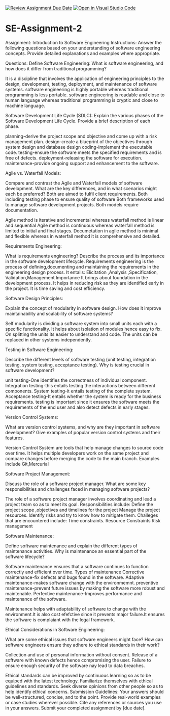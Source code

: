 [![Review Assignment Due Date](https://classroom.github.com/assets/deadline-readme-button-24ddc0f5d75046c5622901739e7c5dd533143b0c8e959d652212380cedb1ea36.svg)](https://classroom.github.com/a/-ucQIGTc)
[![Open in Visual Studio Code](https://classroom.github.com/assets/open-in-vscode-718a45dd9cf7e7f842a935f5ebbe5719a5e09af4491e668f4dbf3b35d5cca122.svg)](https://classroom.github.com/online_ide?assignment_repo_id=15240410&assignment_repo_type=AssignmentRepo)
# SE-Assignment-2
Assignment: Introduction to Software Engineering
Instructions:
Answer the following questions based on your understanding of software engineering concepts. Provide detailed explanations and examples where appropriate.

Questions:
Define Software Engineering:
What is software engineering, and how does it differ from traditional programming?

It is a discipline that involves the application of engineering principles to the design, development, testing, deployment, and maintenance of software systems.
software engineering is highly portable whereas traditional programming is less portable.
software engineering is readable and close to human language whereas traditional programming is cryptic and close to machine language.

Software Development Life Cycle (SDLC):
Explain the various phases of the Software Development Life Cycle. Provide a brief description of each phase.

planning-derive the project scope and objective and come up with a risk management plan.
design-create a blueprint of the objectives through system design and database design
coding-implement the executable code.
testing-ensure the software meets the specified requirements and is free of defects.
deployment-releasing the software for execution.
maintenance-provide ongoing support and enhancement to the software.

Agile vs. Waterfall Models:

Compare and contrast the Agile and Waterfall models of software development. What are the key differences, and in what scenarios might each be preferred?
Both are aimed to fulfil client requirements.
Both including testing phase to ensure quality of software
Both frameworks used to manage software development projects.
Both models require documentation.

Agile method is iterative and incremental whereas waterfall method is linear and sequential
Agile method is continuous whereas waterfall method is limited to initial and final stages.
Documetation in agile method is minimal and flexible whereas in waterfall method it is comprehensive and detailed.

Requirements Engineering:

What is requirements engineering? Describe the process and its importance in the software development lifecycle.
Requirements engineering is the process of defining,documenting and maintaining the requirements in the engineering design process.
It entails: Elicitation ,Analysis ,Specification, Validation,Management
Importance
It brings about foundation in the development process.
It helps in reducing risk as they are identified early in the project.
It is time saving and cost efficiency.

Software Design Principles:

Explain the concept of modularity in software design. How does it improve maintainability and scalability of software systems?

Self modularity is dividing a software system into small units each with a specific functionality.
It helps about isolation of modules hence easy to fix.
On splitting the units its easier to understand and code.
The units can be replaced in other systems independently.

Testing in Software Engineering:

Describe the different levels of software testing (unit testing, integration testing, system testing, acceptance testing). Why is testing crucial in software development?

unit testing-One identifies the correctness of individual component.
Integration testing-this entails testing the interactions between different components.
System testing-it entails testing of the complete system.
Acceptance testing-It entails whether the system is ready for the business requirements.
testing is important since it ensures the software meets the requirements of the end user and also detect defects in early stages.

Version Control Systems:

What are version control systems, and why are they important in software development? Give examples of popular version control systems and their features.

Version Control System are tools that help manage changes to source code over time.
It helps multiple developers work on the same project and compare changes before merging the code to the main branch.
Examples include Git,Mercurial

Software Project Management:

Discuss the role of a software project manager. What are some key responsibilities and challenges faced in managing software projects?

The role of a software project manager involves coordinating and lead a project team so as to meet its goal.
Responsibilities include:
Define the project scope ,objectives and timelines for the project
Manage the project resources.
Identify risks and try to know how to mitigate them.
Challeges that are encountered include:
Time constraints.
Resource Constraints
Risk management

Software Maintenance:

Define software maintenance and explain the different types of maintenance activities. Why is maintenance an essential part of the software lifecycle?

Software maintenance ensures that a software continues to function correctly and efficient over time.
Types of maintenance
Corrective maintenance-fix defects and bugs found in the software.
Adaptive maintenance-makes software change with the environmemnt.
preventive maintenance-prevent future issues by making the software more robust and maintenable.
Perfective maintenance-Improves performance  and maintenance of the software.

Maintenance helps with adaptability of software to change with the environment.It is also cost efefctive since it prevents major failure.It ensures the software is complaiant with the legal framework.

Ethical Considerations in Software Engineering:

What are some ethical issues that software engineers might face? How can software engineers ensure they adhere to ethical standards in their work?

Collection and use of personal information without consent.
Release of a software with known defects hence compromising the user.
Failure to ensure enough security of the software nay lead to data breaches.

Ethical standards can be improved by 
continuous learning so as to be equiped with the latest technology.
Familiarize themselves with ethical guidelines and standards.
Seek diverse opinions from other people so as to help identify ethical concerns.
Submission Guidelines:
Your answers should be well-structured, concise, and to the point.
Provide real-world examples or case studies wherever possible.
Cite any references or sources you use in your answers.
Submit your completed assignment by [due date].
